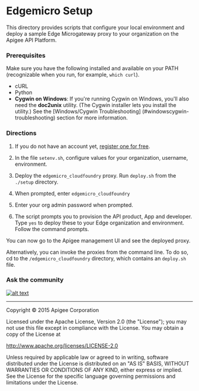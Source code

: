 # Edgemicro Setup

This directory provides scripts that configure your local environment and deploy a sample Edge Microgateway proxy to your organization on the Apigee API Platform.

### Prerequisites

Make sure you have the following installed and available on your PATH (recognizable when you run, for example, <code>which curl</code>).

* cURL
* Python
* **Cygwin on Windows**: If you're running Cygwin on Windows, you'll also need the **doc2unix** utility. (The Cygwin installer lets you install the utility.) See the [Windows/Cygwin Troubleshooting] (#windowscygwin-troubleshooting) section for more information.


### Directions

1. If you do not have an account yet, [register one for free](https://accounts.apigee.com/accounts/sign_up).

2. In the file `setenv.sh`, configure values for your organization, username, environment.

3. Deploy the `edgemicro_cloudfoundry` proxy. Run `deploy.sh` from the `./setup` directory.

4. When prompted, enter `edgemicro_cloudfoundry`

5. Enter your org admin password when prompted.  

6. The script prompts you to provision the API product, App and developer. Type `yes` to deploy these to your Edge organization and environment.  Follow the command prompts.

You can now go to the Apigee management UI and see the deployed proxy.

Alternatively, you can invoke the proxies from the command line. To do so, cd to the `/edgemicro_cloudfoundry` directory, which contains an `deploy.sh` file.

### Ask the community

[![alt text](../images/apigee-community.png "Apigee Community is a great place to ask questions and find answers about developing API proxies. ")](https://community.apigee.com?via=github)

---

Copyright © 2015 Apigee Corporation

Licensed under the Apache License, Version 2.0 (the "License"); you may not use
this file except in compliance with the License. You may obtain a copy
of the License at

http://www.apache.org/licenses/LICENSE-2.0

Unless required by applicable law or agreed to in writing, software
distributed under the License is distributed on an "AS IS" BASIS,
WITHOUT WARRANTIES OR CONDITIONS OF ANY KIND, either express or implied.
See the License for the specific language governing permissions and
limitations under the License.

